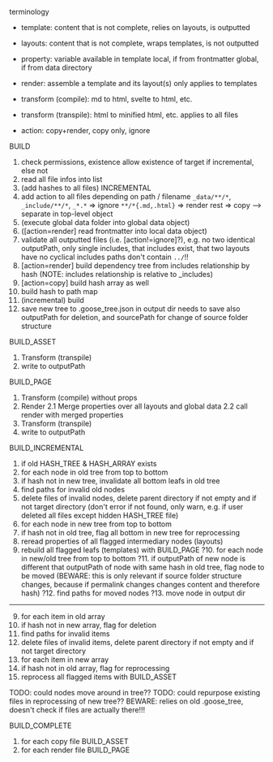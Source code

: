 terminology

- template: content that is not complete, relies on layouts, is outputted
- layouts: content that is not complete, wraps templates, is not outputted

- property: variable available in template
  local, if from frontmatter
  global, if from data directory

- render: assemble a template and its layout(s) only applies to templates
- transform (compile): md to html, svelte to html, etc.
- transform (transpile): html to minified html, etc. applies to all files

- action: copy+render, copy only, ignore

BUILD

1. check permissions, existence
   allow existence of target if incremental, else not
2. read all file infos into list
3. (add hashes to all files) INCREMENTAL
4. add action to all files depending on path / filename
  `_data/**/*`, `_include/**/*`, `_*.*` => ignore
  `**/*{.md,.html}` => render
  rest => copy
  --> separate in top-level object
7. (execute global data folder into global data object)
8. ([action=render] read frontmatter into local data object)
9. validate all outputted files (i.e. [action!=ignore]?), e.g. no two identical outputPath, only single includes, that includes exist, that two layouts have no cyclical includes
paths don't contain `../`!!
10. [action=render] build dependency tree from includes relationship by hash
(NOTE: includes relationship is relative to _includes)
11. [action=copy] build hash array as well
12. build hash to path map
13. (incremental) build
14. save new tree to .goose_tree.json in output dir
    needs to save also outputPath for deletion, and sourcePath for change of source folder structure

BUILD_ASSET

1. Transform (transpile)
2. write to outputPath

BUILD_PAGE

1. Transform (compile) without props
2. Render
  2.1 Merge properties over all layouts and global data
  2.2 call render with merged properties
3. Transform (transpile)
4. write to outputPath

BUILD_INCREMENTAL

1. if old HASH_TREE & HASH_ARRAY exists
2. for each node in old tree from top to bottom
3. if hash not in new tree, invalidate all bottom leafs in old tree
4. find paths for invalid old nodes
5. delete files of invalid nodes, delete parent directory if not empty and if not target directory
(don't error if not found, only warn, e.g. if user deleted all files except hidden HASH_TREE file)
6. for each node in new tree from top to bottom
7. if hash not in old tree, flag all bottom in new tree for reprocessing
8. reread properties of all flagged intermediary nodes (layouts)
9. rebuild all flagged leafs (templates) with BUILD_PAGE
?10. for each node in new/old tree from top to bottom
?11. if outputPath of new node is different that outputPath of node with same hash in old tree, flag node to be moved
(BEWARE: this is only relevant if source folder structure changes, because if permalink changes changes content and therefore hash)
?12. find paths for moved nodes
?13. move node in output dir
---
9. for each item in old array
10. if hash not in new array, flag for deletion
11. find paths for invalid items
12. delete files of invalid items, delete parent directory if not empty and if not target directory
13. for each item in new array
14. if hash not in old array, flag for reprocessing
12. reprocess all flagged items with BUILD_ASSET

TODO: could nodes move around in tree??
TODO: could repurpose existing files in reprocessing of new tree??
BEWARE: relies on old .goose_tree, doesn't check if files are actually there!!!

BUILD_COMPLETE

1. for each copy file BUILD_ASSET
2. for each render file BUILD_PAGE